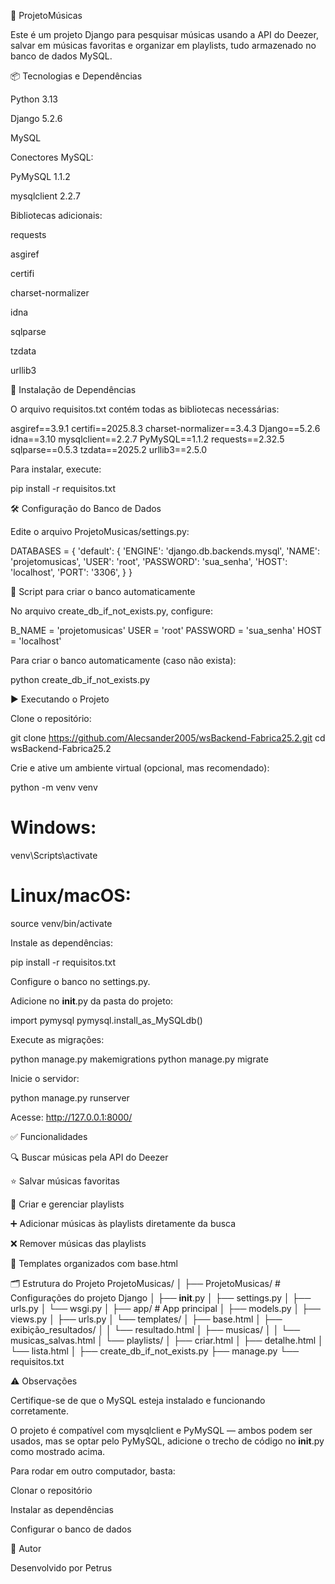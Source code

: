 🎵 ProjetoMúsicas

Este é um projeto Django para pesquisar músicas usando a API do Deezer, salvar em músicas favoritas e organizar em playlists, tudo armazenado no banco de dados MySQL.

📦 Tecnologias e Dependências

Python 3.13

Django 5.2.6

MySQL

Conectores MySQL:

PyMySQL 1.1.2

mysqlclient 2.2.7

Bibliotecas adicionais:

requests

asgiref

certifi

charset-normalizer

idna

sqlparse

tzdata

urllib3

📄 Instalação de Dependências

O arquivo requisitos.txt contém todas as bibliotecas necessárias:

asgiref==3.9.1
certifi==2025.8.3
charset-normalizer==3.4.3
Django==5.2.6
idna==3.10
mysqlclient==2.2.7
PyMySQL==1.1.2
requests==2.32.5
sqlparse==0.5.3
tzdata==2025.2
urllib3==2.5.0


Para instalar, execute:

pip install -r requisitos.txt

🛠️ Configuração do Banco de Dados

Edite o arquivo ProjetoMusicas/settings.py:

DATABASES = {
    'default': {
        'ENGINE': 'django.db.backends.mysql',
        'NAME': 'projetomusicas',
        'USER': 'root',
        'PASSWORD': 'sua_senha',
        'HOST': 'localhost',
        'PORT': '3306',
    }
}

🐍 Script para criar o banco automaticamente

No arquivo create_db_if_not_exists.py, configure:

B_NAME = 'projetomusicas'
USER = 'root'
PASSWORD = 'sua_senha'
HOST = 'localhost'


Para criar o banco automaticamente (caso não exista):

python create_db_if_not_exists.py

▶️ Executando o Projeto

Clone o repositório:

git clone https://github.com/Alecsander2005/wsBackend-Fabrica25.2.git
cd wsBackend-Fabrica25.2


Crie e ative um ambiente virtual (opcional, mas recomendado):

python -m venv venv
# Windows:
venv\Scripts\activate
# Linux/macOS:
source venv/bin/activate


Instale as dependências:

pip install -r requisitos.txt


Configure o banco no settings.py.

Adicione no __init__.py da pasta do projeto:

import pymysql
pymysql.install_as_MySQLdb()


Execute as migrações:

python manage.py makemigrations
python manage.py migrate


Inicie o servidor:

python manage.py runserver


Acesse: http://127.0.0.1:8000/

✅ Funcionalidades

🔍 Buscar músicas pela API do Deezer

⭐ Salvar músicas favoritas

🎵 Criar e gerenciar playlists

➕ Adicionar músicas às playlists diretamente da busca

❌ Remover músicas das playlists

💅 Templates organizados com base.html

🗂️ Estrutura do Projeto
ProjetoMusicas/
│
├── ProjetoMusicas/         # Configurações do projeto Django
│   ├── __init__.py
│   ├── settings.py
│   ├── urls.py
│   └── wsgi.py
│
├── app/                    # App principal
│   ├── models.py
│   ├── views.py
│   ├── urls.py
│   └── templates/
│       ├── base.html
│       ├── exibição_resultados/
│       │   └── resultado.html
│       ├── musicas/
│       │   └── musicas_salvas.html
│       └── playlists/
│           ├── criar.html
│           ├── detalhe.html
│           └── lista.html
│
├── create_db_if_not_exists.py
├── manage.py
└── requisitos.txt

⚠️ Observações

Certifique-se de que o MySQL esteja instalado e funcionando corretamente.

O projeto é compatível com mysqlclient e PyMySQL — ambos podem ser usados, mas se optar pelo PyMySQL, adicione o trecho de código no __init__.py como mostrado acima.

Para rodar em outro computador, basta:

Clonar o repositório

Instalar as dependências

Configurar o banco de dados

👤 Autor

Desenvolvido por Petrus
